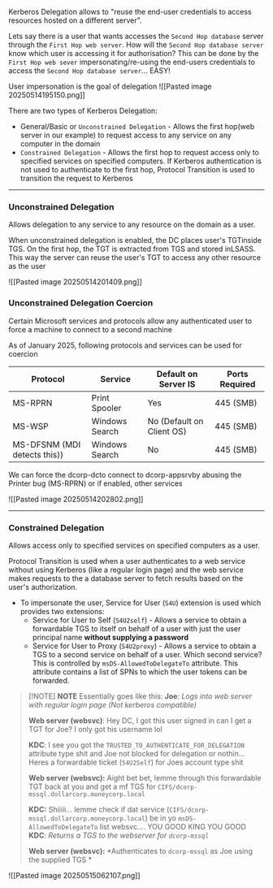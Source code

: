 Kerberos Delegation allows to "reuse the end-user credentials to access
resources hosted on a different server".

Lets say there is a user that wants accesses the `Second Hop database` server through the `First Hop web server`. How will the `Second Hop database server` know which user is accessing it for authorisation? This can be done by the `First Hop web sever` impersonating/re-using the end-users credentials to access the `Second Hop database server`... EASY!

User impersonation is the goal of delegation
![[Pasted image 20250514195150.png]]

There are two types of Kerberos Delegation:
- General/Basic or `Unconstrained Delegation` - Allows the first hop(web server in our example) to request access to any service on any computer in the domain
- `Constrained Delegation` - Allows the first hop to request access only to specified services on specified computers. If Kerberos authentication is not used to authenticate to the first hop, Protocol Transition is used to transition the request to Kerberos

---
### Unconstrained Delegation
Allows delegation to any service to any resource on the domain as a
user.

When unconstrained delegation is enabled, the DC places user's TGTinside TGS. On the first hop, the TGT is extracted from TGS and stored inLSASS. This way the server can reuse the user's TGT to access any other resource as the user

![[Pasted image 20250514201409.png]]

### Unconstrained Delegation Coercion
Certain Microsoft services and protocols allow any authenticated user to force a machine to connect to a second machine

As of January 2025, following protocols and services can be used for coercion

| Protocol                     | Service        | Default on Server IS      | Ports Required |
| ---------------------------- | -------------- | ------------------------- | -------------- |
| MS-RPRN                      | Print Spooler  | Yes                       | 445 (SMB)      |
| MS-WSP                       | Windows Search | No (Default on Client OS) | 445 (SMB)      |
| MS-DFSNM (MDI detects this)) | Windows Search | No                        | 445 (SMB)      |
We can force the dcorp-dcto connect to dcorp-appsrvby abusing the Printer bug (MS-RPRN) or if enabled, other services

![[Pasted image 20250514202802.png]]

---
### Constrained Delegation
Allows access only to specified services on specified computers as a
user.

Protocol Transition is used when a user authenticates to a web service without using Kerberos (like a regular login page) and the web service makes requests to the a database server to fetch results based on the user's authorization.

- To impersonate the user, Service for User (`S4U`) extension is used which provides two extensions:
	- Service for User to Self (`S4U2self`) - Allows a service to obtain a forwardable TGS to itself on behalf of a user with just the user principal name **without supplying a password**
	- Service for User to Proxy (`S4U2proxy`) - Allows a service to obtain a TGS to a second service on behalf of a user. Which second service? This is controlled by `msDS-AllowedToDelegateTo` attribute. This attribute contains a list of SPNs to which the user tokens can be forwarded.


> [!NOTE] **NOTE**
> Essentially goes like this:
> **Joe**: *Logs into web server with regular login page (Not kerberos compatible)*
> 
> **Web server (websvc)**: Hey DC, I got this user signed in can I get a TGT for Joe? I only got his username lol
> 
> **KDC**: I see you got the `TRUSTED_TO_AUTHENTICATE_FOR_DELEGATION` attribute type shit and Joe not blocked for delegation or nothin... Heres a forwardable ticket (`S4U2Self`) for Joes account type shit
> 
> **Web server (websvc):** Aight bet bet, lemme through this forwardable TGT back at you and get a mf TGS for `CIFS/dcorp-mssql.dollarcorp.moneycorp.local`
> 
> **KDC:** Shiiiii... lemme check if dat service (`CIFS/dcorp-mssql.dollarcorp.moneycorp.local`) be in yo `msDS-AllowedToDelegateTo` list websvc.... YOU GOOD KING YOU GOOD
> **KDC**: *Returns a TGS to the webserver for `dcorp-mssql`*
> 
> **Web server (websvc):** *Authenticates to `dcorp-mssql` as Joe using the supplied TGS *
> 


![[Pasted image 20250515062107.png]]